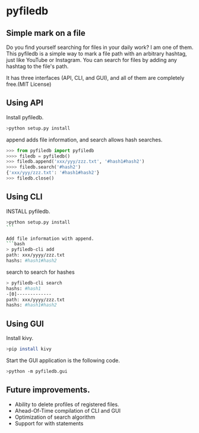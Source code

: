 # pyfiledb

## Simple mark on a file
Do you find yourself searching for files in your daily work?
I am one of them.
This pyfiledb is a simple way to mark a file path with an arbitrary hashtag, just like YouTube or Instagram.
You can search for files by adding any hashtag to the file's path.

It has three interfaces (API, CLI, and GUI), and all of them are completely free.(MIT License)

## Using API
Install pyfiledb.
```bash
>python setup.py install
```

append adds file information, and search allows hash searches.
```python
>>> from pyfiledb import pyfiledb
>>>> filedb = pyfiledb()
>>> filedb.append('xxx/yyy/zzz.txt', '#hash1#hash2')
>>>> filedb.search('#hash2')
{'xxx/yyy/zzz.txt': '#hash1#hash2'}
>>> filedb.close()
```

## Using CLI
INSTALL pyfiledb.
````bash
>python setup.py install
```

Add file information with append.
```bash
> pyfiledb-cli add
path: xxx/yyyy/zzz.txt  
hashs: #hash1#hash2
````

search to search for hashes
```bash
> pyfiledb-cli search
hashs: #hash1 
-[0]-------------
path: xxx/yyyy/zzz.txt
hashs: #hash1#hash2
```

## Using GUI
Install kivy.
```bash
>pip install kivy
```

Start the GUI application is the following code.
```bash
>python -m pyfiledb.gui
```


## Future improvements.
* Ability to delete profiles of registered files.
* Ahead-Of-Time compilation of CLI and GUI
* Optimization of search algorithm
* Support for with statements
